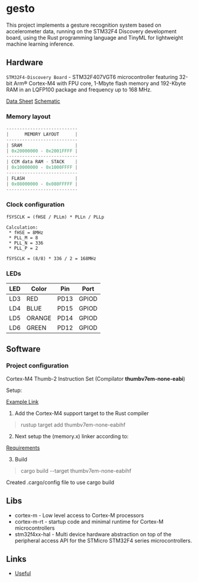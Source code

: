 # gesto
This project implements a gesture recognition system based on accelerometer data, running on the STM32F4 Discovery development board, using the Rust programming language and TinyML for lightweight machine learning inference.

## Hardware
`STM32F4-Discovery Board` - STM32F407VGT6 microcontroller featuring 32-bit Arm® Cortex-M4 with FPU core, 1-Mbyte flash memory and 192-Kbyte RAM in an LQFP100 package and frequency up to 168 MHz.

[Data Sheet](https://www.st.com/resource/en/datasheet/dm00037051.pdf)
[Schematic](https://www.st.com/resource/en/schematic_pack/mb997-f407vgt6-b02_schematic.pdf)

### Memory layout

```cpp
---------------------------
|      MEMORY LAYOUT      |
---------------------------
| SRAM                    |
| 0x20000000 - 0x2001FFFF |
---------------------------
| CCM data RAM - STACK    |
| 0x10000000 - 0x1000FFFF |
---------------------------
| FLASH                   |
| 0x08000000 - 0x080FFFFF |
---------------------------
```

### Clock configuration

```
fSYSCLK ​= (fHSE / PLLm) * PLLn / PLLp

Calculation:
 * fHSE = 8MHz
 * PLL_M = 8
 * PLL_N = 336
 * PLL_P = 2

fSYSCLK = (8/8) * 336 / 2 = 168MHz
```

### LEDs

| LED   | Color   | Pin   | Port   |
|-------|---------|-------|--------|
| LD3   | RED     | PD13  | GPIOD  |
| LD4   | BLUE    | PD15  | GPIOD  |
| LD5   | ORANGE  | PD14  | GPIOD  |
| LD6   | GREEN   | PD12  | GPIOD  |


## Software

### Project configuration

Cortex-M4 Thumb-2 Instruction Set (Compilator __thumbv7em-none-eabi__)

Setup:

[Example Link](https://github.com/arthurggordon/emb-rust)

1. Add the Cortex-M4 support target to the Rust compiler

> rustup target add thumbv7em-none-eabihf

2. Next setup the (memory.x) linker according to:

[Requirements](https://docs.rs/cortex-m-rt/latest/cortex_m_rt/)

3. Build
> cargo build --target thumbv7em-none-eabihf

Created .cargo/config file to use cargo build




## Libs
 - cortex-m - Low level access to Cortex-M processors
 - cortex-m-rt - startup code and minimal runtime for Cortex-M microcontrollers
 - stm32f4xx-hal - Multi device hardware abstraction on top of the peripheral access API for the STMicro STM32F4 series microcontrollers.

## Links
 - [Useful](https://gist.github.com/BlinkingApe/9b4f5202c0294ce47a883633fc94e71b#file-config-toml)
